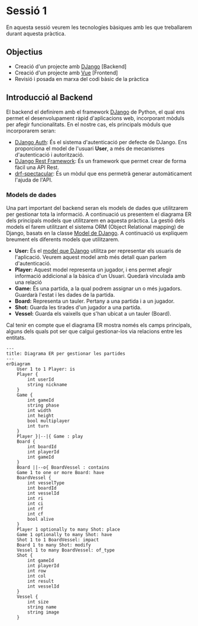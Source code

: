 # Sessió 1

En aquesta sessió veurem les tecnologíes bàsiques amb les que treballarem durant aquesta pràctica.

## Objectius

- Creació d'un projecte amb [DJango](https://www.djangoproject.com/) [Backend]
- Creació d'un projecte amb [Vue](https://vuejs.org/) [Frontend]
- Revisió i posada en marxa del codi bàsic de la pràctica

## Introducció al Backend

El backend el definirem amb el framework [DJango](https://www.djangoproject.com/) de Python, el qual ens permet el
desenvolupament ràpid d'aplicacions web, incorporant mòduls per afegir funcionalitats. En el nostre cas, els principals
mòduls que incorporarem seran:
* [DJango Auth](https://docs.djangoproject.com/en/5.1/topics/auth/): És el sistema d'autenticació per defecte de DJango. Ens proporciona el model de l'usuari **User**, a més de mecanismes d'autenticació i autorització.
* [DJango Rest Framework](https://www.django-rest-framework.org/): És un framework que permet crear de forma fàcil una API Rest.
* [drf-spectacular](https://drf-spectacular.readthedocs.io/en/latest/): És un mòdul que ens permetrà generar automàticament l'ajuda de l'API.


### Models de dades

Una part important del backend seran els models de dades que utilitzarem per gestionar tota la informació. A continuació us presentem
el diagrama ER dels principals models que utilitzarem en aquesta pràctica. La gestió dels models el farem utilitzant
el sistema ORM (Object Relational mapping) de Django, basats en la classe [Model de DJango](https://docs.djangoproject.com/en/5.1/topics/db/models/). 
A continuació us expliquem breument els diferents models que utilitzarem. 

* **User:** És el [model que DJango](https://docs.djangoproject.com/en/5.1/topics/auth/default/) utilitza per representar els usuaris de l'aplicació. Veurem aquest model amb més detall quan parlem d'autenticació.
* **Player:** Aquest model representa un jugador, i ens permet afegir informació addicional a la bàsica d'un Usuari. Quedarà vinculada amb una relació 
* **Game:** És una partida, a la qual podrem assignar un o més jugadors. Guardarà l'estat i les dades de la partida.
* **Board:** Representa un tauler. Pertany a una partida i a un jugador.
* **Shot:** Guarda les tirades d'un jugador a una partida.
* **Vessel:** Guarda els vaixells que s'han ubicat a un tauler (Board).

Cal tenir en compte que el diagrama ER mostra només els camps principals, alguns dels quals pot ser que calgui gestionar-los via relacions entre les entitats.

```mermaid
---
title: Diagrama ER per gestionar les partides
---
erDiagram
    User 1 to 1 Player: is
    Player {
        int userId
        string nickname
    }
    Game {
        int gameId
        string phase
        int width
        int height 
        bool multiplayer
        int turn
    }
    Player }|--|{ Game : play
    Board {
        int boardId
        int playerId
        int gameId        
    }
    Board ||--o{ BoardVessel : contains
    Game 1 to one or more Board: have
    BoardVessel {
        int vesselType
        int boardId
        int vesselId
        int ri
        int ci
        int rf
        int cf      
        bool alive
    }
    Player 1 optionally to many Shot: place
    Game 1 optionally to many Shot: have
    Shot 1 to 1 BoardVessel: impact
    Board 1 to many Shot: modify
    Vessel 1 to many BoardVessel: of_type
    Shot {
        int gameId
        int playerId
        int row
        int col
        int result
        int vesselId        
    }
    Vessel {
        int size
        string name
        string image
    }
```
